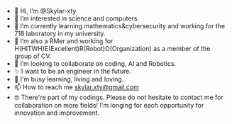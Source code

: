 - 👋 Hi, I’m @Skylar-xty
- 👀 I’m interested in science and computers.
- 🌱 I’m currently learning mathematics&cybersecurity and working for the 718 laboratory in my university.
- 🤖 I’m also a RMer and working for H(HITWH)E(Excellent)R(Robot)O(Organization) as a member of the group of CV.
- 💞️ I’m looking to collaborate on coding, AI and Robotics.
- ✨ I want to be an engineer in the future.
- 🥰 I'm busy learning, living and loving.
- 📫 How to reach me skylar.xty@gmail.com
- 🤓 There're part of my codings. Please do not hesitate to contact me for collaboration on more fields! I'm longing for each opportunity for innovation and improvement.

<!---
Skylar-xty/Skylar-xty is a ✨ special ✨ repository because its `README.md` (this file) appears on your GitHub profile.
You can click the Preview link to take a look at your changes.
--->
